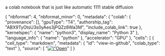 a colab notebook that is just like automatic 1111 stable diffusion

<html>
 {
  "nbformat": 4,
  "nbformat_minor": 0,
  "metadata": {
    "colab": {
      "provenance": [],
      "gpuType": "T4",
      "authorship_tag": "ABX9TyOtsU3s0yAes3jPQZz8Wa3M",
      "include_colab_link": true
    },
    "kernelspec": {
      "name": "python3",
      "display_name": "Python 3"
    },
    "language_info": {
      "name": "python"
    },
    "accelerator": "GPU"
  },
  "cells": [
    {
      "cell_type": "markdown",
      "metadata": {
        "id": "view-in-github",
        "colab_type": "text"
      },
      "source": [
        "<a href=\"https://colab.research.google.com/github/kainatquaderee/Ifooge/blob/main/Ifooge.ipynb\" target=\"_parent\"><img src=\"https://colab.research.google.com/assets/colab-badge.svg\" alt=\"Open In Colab\"/></a>"
      ]
    }</html>

